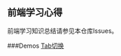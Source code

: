 ## 前端学习心得
前端学习知识总结请参见本仓库Issues。

###Demos
[Tab切换](http://htmlpreview.github.io/?https://github.com/SpontaLeo/learning/blob/master/Tab%E6%95%88%E6%9E%9CDemo)
